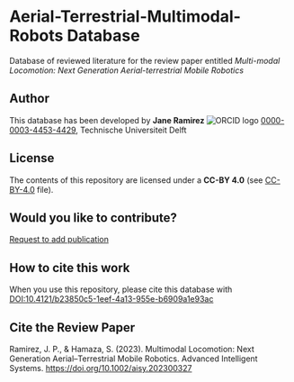 # Aerial-Terrestrial-Multimodal-Robots Database
Database of reviewed literature for the review paper entitled _Multi-modal Locomotion: Next Generation Aerial-terrestrial Mobile Robotics_

## Author
This database has been developed by 
**Jane Ramirez** ![ORCID logo](https://info.orcid.org/wp-content/uploads/2019/11/orcid_16x16.png) [0000-0003-4453-4429](https://orcid.org/0000-0003-4453-4429), Technische Universiteit Delft

## License
The contents of this repository are licensed under a **CC-BY 4.0** (see [CC-BY-4.0](license.txt) file).

## Would you like to contribute?
[Request to add publication](https://forms.gle/3sGY15kSz9aD74LS8)

## How to cite this work
When you use this repository, please cite this database with [DOI:10.4121/b23850c5-1eef-4a13-955e-b6909a1e93ac](https://doi.org/10.4121/b23850c5-1eef-4a13-955e-b6909a1e93ac)

## Cite the Review Paper
Ramirez, J. P., & Hamaza, S. (2023). Multimodal Locomotion: Next Generation Aerial–Terrestrial Mobile Robotics. Advanced Intelligent Systems. https://doi.org/10.1002/aisy.202300327
